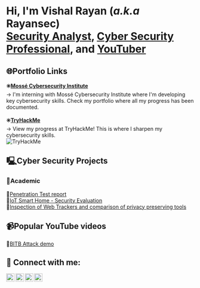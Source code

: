 <h1>Hi, I'm Vishal Rayan (<i>a.k.a</i> Rayansec) <br> <a href="https://www.github.com/vishalprataprayan">Security Analyst</a>, <a href="https://www.linkedin.com/in/vishalprataprayan">Cyber Security Professional</a>, and <a href="https://www.youtube.com/channel/UCDZwQXQwV16x3M-YePALJ5g">YouTuber</a></h1>

<h2>🌐Portfolio Links</h2>
<b>✳️<a href="https://students.mosse-institute.com/student/OLL6ag5uYaY0zKn39WCqI4uKe3g2">Mossé Cybersecurity Institute</a></b><br>
→ I'm interning with Mossé Cybersecurity Institute where I'm developing key cybersecurity skills. Check my portfolio where all my progress has been documented.<br><br>
<b>✳️<a href="https://tryhackme.com/p/rayansec">TryHackMe</a></b><br>
→ View my progress at TryHackMe! This is where I sharpen my cybersecurity skills.<br>
<img src="https://tryhackme-badges.s3.amazonaws.com/rayansec.png" alt="TryHackMe">

<h2>🖳Cyber Security Projects</h2>
<h3>📖Academic</h3>
🔹<a href="https://github.com/vishalprataprayan/Cyber-Security-Coursework/blob/main/Ethical%20Hacking%20-%20coursework.pdf">Penetration Test report</a><br>
🔹<a href="https://github.com/vishalprataprayan/Cyber-Security-Coursework/blob/main/IoT%20Hacking%20-%20coursework.pdf">IoT Smart Home - Security Evaluation</a><br>
🔹<a href="https://github.com/vishalprataprayan/Cyber-Security-Coursework/blob/main/Dissertation%20Project%20-%202020.pdf">Inspection of Web Trackers and comparison of privacy preserving tools</a><br>
<h2>📹Popular YouTube videos</h2>
🔸<a href="https://www.youtube.com/watch?v=NlYlIo-dGa4">BITB Attack demo</a>
<h2> 🔌 Connect with me:</h2>

[<img align="left" alt="JoshMadakor | YouTube" width="22px" src="https://cdn.jsdelivr.net/npm/simple-icons@v3/icons/youtube.svg" />][youtube]
[<img align="left" alt="JoshMadakor | Twitter" width="22px" src="https://cdn.jsdelivr.net/npm/simple-icons@v3/icons/twitter.svg" />][twitter]
[<img align="left" alt="JoshMadakor | LinkedIn" width="22px" src="https://cdn.jsdelivr.net/npm/simple-icons@v3/icons/linkedin.svg" />][linkedin]
[<img align="left" alt="JoshMadakor | Instagram" width="22px" src="https://cdn.jsdelivr.net/npm/simple-icons@v3/icons/instagram.svg" />][instagram]

[twitter]: https://twitter.com/vishal_rayansec
[youtube]: https://www.youtube.com/channel/UCDZwQXQwV16x3M-YePALJ5g
[instagram]: https://www.instagram.com/rayansec.ig/
[linkedin]: https://linkedin.com/in/vishalprataprayan
